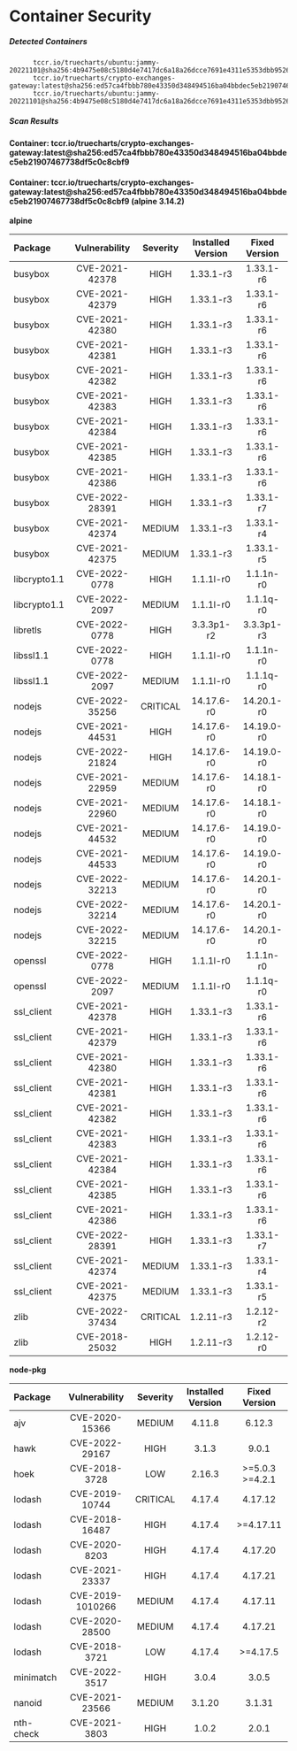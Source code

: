 # Container Security

##### Detected Containers

          tccr.io/truecharts/ubuntu:jammy-20221101@sha256:4b9475e08c5180d4e7417dc6a18a26dcce7691e4311e5353dbb952645c5ff43f
          tccr.io/truecharts/crypto-exchanges-gateway:latest@sha256:ed57ca4fbbb780e43350d348494516ba04bbdec5eb21907467738df5c0c8cbf9
          tccr.io/truecharts/ubuntu:jammy-20221101@sha256:4b9475e08c5180d4e7417dc6a18a26dcce7691e4311e5353dbb952645c5ff43f

##### Scan Results

**Container: tccr.io/truecharts/crypto-exchanges-gateway:latest@sha256:ed57ca4fbbb780e43350d348494516ba04bbdec5eb21907467738df5c0c8cbf9**

#### Container: tccr.io/truecharts/crypto-exchanges-gateway:latest@sha256:ed57ca4fbbb780e43350d348494516ba04bbdec5eb21907467738df5c0c8cbf9 (alpine 3.14.2)
    

**alpine**

      
| Package         |    Vulnerability   |   Severity  |  Installed Version | Fixed Version |
|:----------------|:------------------:|:-----------:|:------------------:|:-------------:|
| busybox         |    CVE-2021-42378   |   HIGH  |  1.33.1-r3 | 1.33.1-r6 |
| busybox         |    CVE-2021-42379   |   HIGH  |  1.33.1-r3 | 1.33.1-r6 |
| busybox         |    CVE-2021-42380   |   HIGH  |  1.33.1-r3 | 1.33.1-r6 |
| busybox         |    CVE-2021-42381   |   HIGH  |  1.33.1-r3 | 1.33.1-r6 |
| busybox         |    CVE-2021-42382   |   HIGH  |  1.33.1-r3 | 1.33.1-r6 |
| busybox         |    CVE-2021-42383   |   HIGH  |  1.33.1-r3 | 1.33.1-r6 |
| busybox         |    CVE-2021-42384   |   HIGH  |  1.33.1-r3 | 1.33.1-r6 |
| busybox         |    CVE-2021-42385   |   HIGH  |  1.33.1-r3 | 1.33.1-r6 |
| busybox         |    CVE-2021-42386   |   HIGH  |  1.33.1-r3 | 1.33.1-r6 |
| busybox         |    CVE-2022-28391   |   HIGH  |  1.33.1-r3 | 1.33.1-r7 |
| busybox         |    CVE-2021-42374   |   MEDIUM  |  1.33.1-r3 | 1.33.1-r4 |
| busybox         |    CVE-2021-42375   |   MEDIUM  |  1.33.1-r3 | 1.33.1-r5 |
| libcrypto1.1         |    CVE-2022-0778   |   HIGH  |  1.1.1l-r0 | 1.1.1n-r0 |
| libcrypto1.1         |    CVE-2022-2097   |   MEDIUM  |  1.1.1l-r0 | 1.1.1q-r0 |
| libretls         |    CVE-2022-0778   |   HIGH  |  3.3.3p1-r2 | 3.3.3p1-r3 |
| libssl1.1         |    CVE-2022-0778   |   HIGH  |  1.1.1l-r0 | 1.1.1n-r0 |
| libssl1.1         |    CVE-2022-2097   |   MEDIUM  |  1.1.1l-r0 | 1.1.1q-r0 |
| nodejs         |    CVE-2022-35256   |   CRITICAL  |  14.17.6-r0 | 14.20.1-r0 |
| nodejs         |    CVE-2021-44531   |   HIGH  |  14.17.6-r0 | 14.19.0-r0 |
| nodejs         |    CVE-2022-21824   |   HIGH  |  14.17.6-r0 | 14.19.0-r0 |
| nodejs         |    CVE-2021-22959   |   MEDIUM  |  14.17.6-r0 | 14.18.1-r0 |
| nodejs         |    CVE-2021-22960   |   MEDIUM  |  14.17.6-r0 | 14.18.1-r0 |
| nodejs         |    CVE-2021-44532   |   MEDIUM  |  14.17.6-r0 | 14.19.0-r0 |
| nodejs         |    CVE-2021-44533   |   MEDIUM  |  14.17.6-r0 | 14.19.0-r0 |
| nodejs         |    CVE-2022-32213   |   MEDIUM  |  14.17.6-r0 | 14.20.1-r0 |
| nodejs         |    CVE-2022-32214   |   MEDIUM  |  14.17.6-r0 | 14.20.1-r0 |
| nodejs         |    CVE-2022-32215   |   MEDIUM  |  14.17.6-r0 | 14.20.1-r0 |
| openssl         |    CVE-2022-0778   |   HIGH  |  1.1.1l-r0 | 1.1.1n-r0 |
| openssl         |    CVE-2022-2097   |   MEDIUM  |  1.1.1l-r0 | 1.1.1q-r0 |
| ssl_client         |    CVE-2021-42378   |   HIGH  |  1.33.1-r3 | 1.33.1-r6 |
| ssl_client         |    CVE-2021-42379   |   HIGH  |  1.33.1-r3 | 1.33.1-r6 |
| ssl_client         |    CVE-2021-42380   |   HIGH  |  1.33.1-r3 | 1.33.1-r6 |
| ssl_client         |    CVE-2021-42381   |   HIGH  |  1.33.1-r3 | 1.33.1-r6 |
| ssl_client         |    CVE-2021-42382   |   HIGH  |  1.33.1-r3 | 1.33.1-r6 |
| ssl_client         |    CVE-2021-42383   |   HIGH  |  1.33.1-r3 | 1.33.1-r6 |
| ssl_client         |    CVE-2021-42384   |   HIGH  |  1.33.1-r3 | 1.33.1-r6 |
| ssl_client         |    CVE-2021-42385   |   HIGH  |  1.33.1-r3 | 1.33.1-r6 |
| ssl_client         |    CVE-2021-42386   |   HIGH  |  1.33.1-r3 | 1.33.1-r6 |
| ssl_client         |    CVE-2022-28391   |   HIGH  |  1.33.1-r3 | 1.33.1-r7 |
| ssl_client         |    CVE-2021-42374   |   MEDIUM  |  1.33.1-r3 | 1.33.1-r4 |
| ssl_client         |    CVE-2021-42375   |   MEDIUM  |  1.33.1-r3 | 1.33.1-r5 |
| zlib         |    CVE-2022-37434   |   CRITICAL  |  1.2.11-r3 | 1.2.12-r2 |
| zlib         |    CVE-2018-25032   |   HIGH  |  1.2.11-r3 | 1.2.12-r0 |

**node-pkg**

      
| Package         |    Vulnerability   |   Severity  |  Installed Version | Fixed Version |
|:----------------|:------------------:|:-----------:|:------------------:|:-------------:|
| ajv         |    CVE-2020-15366   |   MEDIUM  |  4.11.8 | 6.12.3 |
| hawk         |    CVE-2022-29167   |   HIGH  |  3.1.3 | 9.0.1 |
| hoek         |    CVE-2018-3728   |   LOW  |  2.16.3 | &gt;=5.0.3 &gt;=4.2.1 |
| lodash         |    CVE-2019-10744   |   CRITICAL  |  4.17.4 | 4.17.12 |
| lodash         |    CVE-2018-16487   |   HIGH  |  4.17.4 | &gt;=4.17.11 |
| lodash         |    CVE-2020-8203   |   HIGH  |  4.17.4 | 4.17.20 |
| lodash         |    CVE-2021-23337   |   HIGH  |  4.17.4 | 4.17.21 |
| lodash         |    CVE-2019-1010266   |   MEDIUM  |  4.17.4 | 4.17.11 |
| lodash         |    CVE-2020-28500   |   MEDIUM  |  4.17.4 | 4.17.21 |
| lodash         |    CVE-2018-3721   |   LOW  |  4.17.4 | &gt;=4.17.5 |
| minimatch         |    CVE-2022-3517   |   HIGH  |  3.0.4 | 3.0.5 |
| nanoid         |    CVE-2021-23566   |   MEDIUM  |  3.1.20 | 3.1.31 |
| nth-check         |    CVE-2021-3803   |   HIGH  |  1.0.2 | 2.0.1 |

